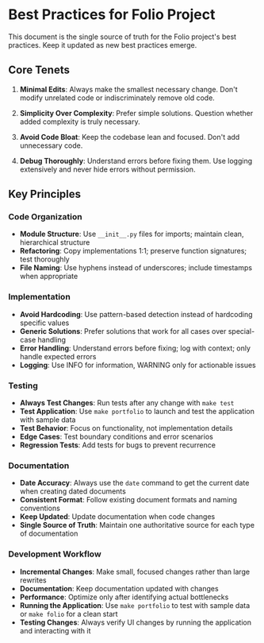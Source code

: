 # Best Practices for Folio Project

This document is the single source of truth for the Folio project's best practices. Keep it updated as new best practices emerge.

## Core Tenets

1. **Minimal Edits**: Always make the smallest necessary change. Don't modify unrelated code or indiscriminately remove old code.

2. **Simplicity Over Complexity**: Prefer simple solutions. Question whether added complexity is truly necessary.

3. **Avoid Code Bloat**: Keep the codebase lean and focused. Don't add unnecessary code.

4. **Debug Thoroughly**: Understand errors before fixing them. Use logging extensively and never hide errors without permission.

## Key Principles

### Code Organization
- **Module Structure**: Use `__init__.py` files for imports; maintain clean, hierarchical structure
- **Refactoring**: Copy implementations 1:1; preserve function signatures; test thoroughly
- **File Naming**: Use hyphens instead of underscores; include timestamps when appropriate

### Implementation
- **Avoid Hardcoding**: Use pattern-based detection instead of hardcoding specific values
- **Generic Solutions**: Prefer solutions that work for all cases over special-case handling
- **Error Handling**: Understand errors before fixing; log with context; only handle expected errors
- **Logging**: Use INFO for information, WARNING only for actionable issues

### Testing
- **Always Test Changes**: Run tests after any change with `make test`
- **Test Application**: Use `make portfolio` to launch and test the application with sample data
- **Test Behavior**: Focus on functionality, not implementation details
- **Edge Cases**: Test boundary conditions and error scenarios
- **Regression Tests**: Add tests for bugs to prevent recurrence

### Documentation
- **Date Accuracy**: Always use the `date` command to get the current date when creating dated documents
- **Consistent Format**: Follow existing document formats and naming conventions
- **Keep Updated**: Update documentation when code changes
- **Single Source of Truth**: Maintain one authoritative source for each type of documentation

### Development Workflow
- **Incremental Changes**: Make small, focused changes rather than large rewrites
- **Documentation**: Keep documentation updated with changes
- **Performance**: Optimize only after identifying actual bottlenecks
- **Running the Application**: Use `make portfolio` to test with sample data or `make folio` for a clean start
- **Testing Changes**: Always verify UI changes by running the application and interacting with it
